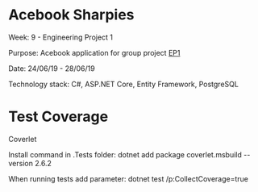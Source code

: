 # Acebook Sharpies 

Week: 9 - Engineering Project 1

Purpose: Acebook application for group project [EP1](<https://github.com/makersacademy/course/blob/master/engineering_projects/csharp/learning_objectives.md>)

Date: 24/06/19 - 28/06/19

Technology stack: C#, ASP.NET Core, Entity Framework, PostgreSQL 

# Test Coverage

Coverlet

Install command in .Tests folder: 
dotnet add package coverlet.msbuild --version 2.6.2

When running tests add parameter: 
dotnet test /p:CollectCoverage=true
